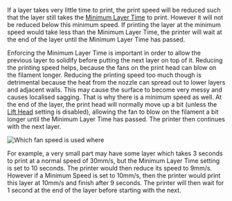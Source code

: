 If a layer takes very little time to print, the print speed will be reduced such that the layer still takes the [Minimum Layer Time](cool_min_layer_time) to print. However it will not be reduced below this minimum speed. If printing the layer at the minimum speed would take less than the Minimum Layer Time, the printer will wait at the end of the layer until the Minimum Layer Time has passed.

Enforcing the Minimum Layer Time is important in order to allow the previous layer to solidify before putting the next layer on top of it. Reducing the printing speed helps, because the fans on the print head can blow on the filament longer. Reducing the printing speed too much though is detrimental because the heat from the nozzle can spread out to lower layers and adjacent walls. This may cause the surface to become very messy and causes localised sagging. That is why there is a minimum speed as well. At the end of the layer, the print head will normally move up a bit (unless the [Lift Head](cool_lift_head) setting is disabled), allowing the fan to blow on the filament a bit longer until the Minimum Layer Time has passed. The printer then continues with the next layer.

![Which fan speed is used where](cool_fan_speed.svg)

For example, a very small part may have some layer which takes 3 seconds to print at a normal speed of 30mm/s, but the Minimum Layer Time setting is set to 10 seconds. The printer would then reduce its speed to 9mm/s. However if a Minimum Speed is set to 10mm/s, then the printer would print this layer at 10mm/s and finish after 9 seconds. The printer will then wait for 1 second at the end of the layer before starting with the next.